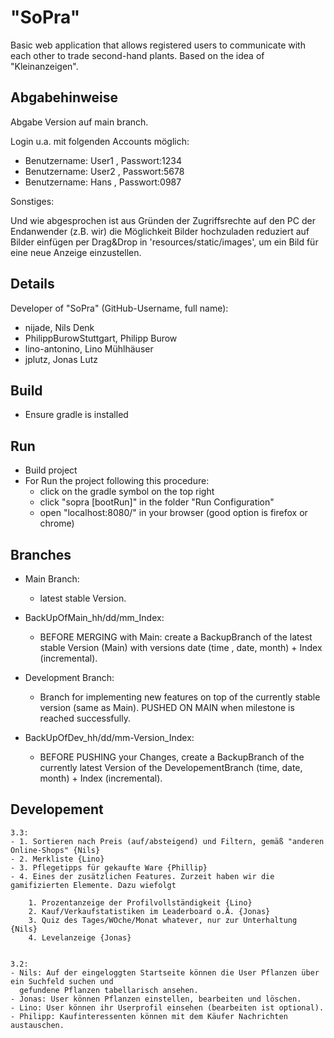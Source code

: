# "SoPra"
Basic web application that allows registered users to communicate with each other to trade second-hand plants. Based on the idea of "Kleinanzeigen".

## Abgabehinweise
Abgabe Version auf main branch.

  Login u.a. mit folgenden Accounts möglich:

- Benutzername: User1 , Passwort:1234
- Benutzername: User2 , Passwort:5678
- Benutzername: Hans , Passwort:0987

 Sonstiges:

Und wie abgesprochen ist aus Gründen der Zugriffsrechte auf den PC der Endanwender (z.B. wir) die Möglichkeit Bilder 
hochzuladen reduziert auf Bilder einfügen per Drag&Drop in 'resources/static/images', 
um ein Bild für eine neue Anzeige einzustellen.

## Details
Developer of "SoPra" (GitHub-Username, full name):
- nijade, Nils Denk
- PhilippBurowStuttgart, Philipp Burow
- lino-antonino, Lino Mühlhäuser
- jplutz, Jonas Lutz

## Build
- Ensure gradle is installed

## Run
- Build project
- For Run the project following this procedure:
  - click on the gradle symbol on the top right
  - click "sopra [bootRun]" in the folder "Run Configuration"
  - open "localhost:8080/" in your browser (good option is firefox or chrome)

 ## Branches
 
 - Main Branch:
   - latest stable Version.
     
 - BackUpOfMain_hh/dd/mm_Index:
   - BEFORE MERGING with Main: create a BackupBranch of the latest stable Version (Main) with versions date (time , date, month) + Index (incremental).
     
 - Development Branch:
   - Branch for implementing new features on top of the currently stable version (same as Main). PUSHED ON MAIN when milestone is reached successfully.
     
 - BackUpOfDev_hh/dd/mm-Version_Index:
   - BEFORE PUSHING your Changes, create a BackupBranch of the currently latest Version of the DevelopementBranch (time, date, month) + Index (incremental).

 ## Developement

    3.3: 
    - 1. Sortieren nach Preis (auf/absteigend) und Filtern, gemäß "anderen Online-Shops" {Nils}
    - 2. Merkliste {Lino}
    - 3. Pflegetipps für gekaufte Ware {Phillip}
    - 4. Eines der zusätzlichen Features. Zurzeit haben wir die gamifizierten Elemente. Dazu wiefolgt

        1. Prozentanzeige der Profilvollständigkeit {Lino}  
        2. Kauf/Verkaufstatistiken im Leaderboard o.Ä. {Jonas}
        3. Quiz des Tages/WOche/Monat whatever, nur zur Unterhaltung {Nils}
        4. Levelanzeige {Jonas}


    3.2:
    - Nils: Auf der eingeloggten Startseite können die User Pflanzen über ein Suchfeld suchen und
      gefundene Pflanzen tabellarisch ansehen.
    - Jonas: User können Pflanzen einstellen, bearbeiten und löschen.
    - Lino: User können ihr Userprofil einsehen (bearbeiten ist optional).
    - Philipp: Kaufinteressenten können mit dem Käufer Nachrichten austauschen.



